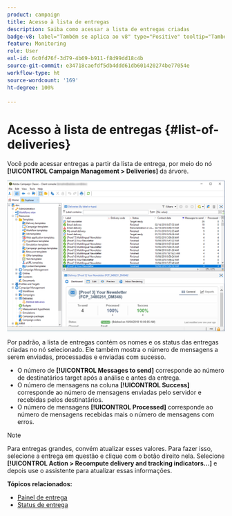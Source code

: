 ```yaml
---
product: campaign
title: Acesso à lista de entregas
description: Saiba como acessar a lista de entregas criadas
badge-v8: label="Também se aplica ao v8" type="Positive" tooltip="Também se aplica ao Campaign v8"
feature: Monitoring
role: User
exl-id: 6c0fd76f-3d79-4b69-b911-f8d99dd18c4b
source-git-commit: e34718caefdf5db4ddd61db601420274be77054e
workflow-type: ht
source-wordcount: '169'
ht-degree: 100%

---
```


# Acesso à lista de entregas {#list-of-deliveries}



Você pode acessar entregas a partir da lista de entrega, por meio do nó **[!UICONTROL Campaign Management > Deliveries]** da árvore.

![](assets/deliveries-list.png)

Por padrão, a lista de entregas contém os nomes e os status das entregas criadas no nó selecionado. Ele também mostra o número de mensagens a serem enviadas, processadas e enviadas com sucesso.

* O número de **[!UICONTROL Messages to send]** corresponde ao número de destinatários target após a análise e antes da entrega.
* O número de mensagens na coluna **[!UICONTROL Success]** corresponde ao número de mensagens enviadas pelo servidor e recebidas pelos destinatários.
* O número de mensagens **[!UICONTROL Processed]** corresponde ao número de mensagens recebidas mais o número de mensagens com erros.

>[!NOTE]
>
>Para entregas grandes, convém atualizar esses valores. Para fazer isso, selecione a entrega em questão e clique com o botão direito nela. Selecione **[!UICONTROL Action > Recompute delivery and tracking indicators...]** e depois use o assistente para atualizar essas informações.

**Tópicos relacionados:**

* [Painel de entrega](delivery-dashboard.md)
* [Status de entrega](delivery-statuses.md)
